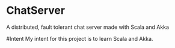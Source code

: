 # ChatServer
A distributed, fault tolerant chat server made with Scala and Akka

#Intent 
My intent for this project is to learn Scala and Akka.
